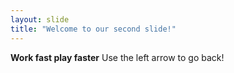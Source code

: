 ```yaml
---
layout: slide
title: "Welcome to our second slide!"
---
```

**Work fast play faster**
Use the left arrow to go back!
